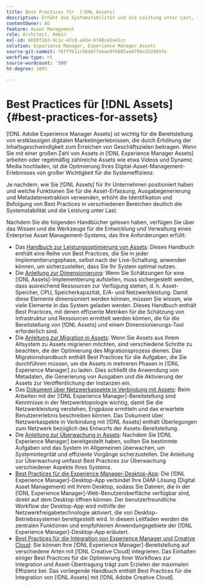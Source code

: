 ```yaml
---
title: Best Practices für  [!DNL Assets]
description: Erhöht die Systemstabilität und die Leistung unter Last, indem Best Practices identifiziert und befolgt werden, die von Ihrer Bereitstellung und Konfiguration abhängen.
contentOwner: AG
feature: Asset Management
role: Architect, Admin
exl-id: 6b50f1b3-9c1c-47c8-a43e-6f40c42a41cc
solution: Experience Manager, Experience Manager Assets
source-git-commit: 76fffb11c56dbf7ebee9f6805ae0799cd32985fe
workflow-type: ht
source-wordcount: '500'
ht-degree: 100%

---
```


# Best Practices für [!DNL Assets] {#best-practices-for-assets}

[!DNL Adobe Experience Manager Assets] ist wichtig für die Bereitstellung von erstklassigen digitalen Marketingerlebnissen, die durch Erhöhung der Inhaltsgeschwindigkeit zum Erreichen von Geschäftszielen beitragen. Wenn Sie mit einer großen Zahl von Assets in [!DNL Experience Manager Assets] arbeiten oder regelmäßig zahlreiche Assets wie etwa Videos und Dynamic Media hochladen, ist die Optimierung Ihres Digital-Asset-Management-Erlebnisses von großer Wichtigkeit für die Systemeffizienz.

Je nachdem, wie Sie [!DNL Assets] für Ihr Unternehmen positioniert haben und welche Funktionen Sie für die Asset-Erfassung, Ausgabegenerierung und Metadatenextraktion verwenden, erhöht die Identifikation und Befolgung von Best Practices in verschiedenen Bereichen deutlich die Systemstabilität und die Leistung unter Last.

Nachdem Sie die folgenden Handbücher gelesen haben, verfügen Sie über das Wissen und die Werkzeuge für die Entwicklung und Verwaltung eines Enterprise Asset Management-Systems, das Ihre Anforderungen erfüllt:

* Das [Handbuch zur Leistungsoptimierung von Assets](/help/assets/performance-tuning-guidelines.md): Dieses Handbuch enthält eine Reihe von Best Practices, die Sie in jeder Implementierungsphase, selbst nach der Live-Schaltung, anwenden können, um sicherzustellen, dass Sie Ihr System optimal nutzen.
* Die [Anleitung zur Dimensionierung](/help/assets/assets-sizing-guide.md): Wenn Sie Schätzungen für eine [!DNL Assets]-Implementierung aufstellen, muss sichergestellt werden, dass ausreichend Ressourcen zur Verfügung stehen, d. h. Asset-Speicher, CPU, Speicherkapazität, E/A- und Netzwerkleistung. Damit diese Elemente dimensioniert werden können, müssen Sie wissen, wie viele Elemente in das System geladen werden. Dieses Handbuch enthält Best Practices, mit denen effiziente Metriken für die Schätzung von Infrastruktur und Ressourcen ermittelt werden können, die für die Bereitstellung von [!DNL Assets] und einem Dimensionierungs-Tool erforderlich sind.
* Die [Anleitung zur Migration in Assets](/help/assets/assets-migration-guide.md): Wenn Sie Assets aus Ihrem Altsystem zu Assets migrieren möchten, sind verschiedene Schritte zu beachten, die der Optimierung des Migrationsprozess dienen. Das Migrationshandbuch enthält Best Practices für die Aufgaben, die Sie durchführen müssen, um die Assets in mehreren Phasen in [!DNL Experience Manager] zu laden. Dies schließt die Anwendung von Metadaten, die Generierung von Ausgaben und die Aktivierung der Assets zur Veröffentlichung der Instanzen ein.
* Das [Dokument über Netzwerkaspekte in Verbindung mit Assets](/help/assets/assets-network-considerations.md): Beim Arbeiten mit der [!DNL Experience Manager]-Bereitstellung sind Kenntnisse in der Netzwerktopologie wichtig, damit Sie die Netzwerkleistung verstehen, Engpässe ermitteln und das erwartete Benutzererlebnis beschreiben können. Das Dokument über Netzwerkaspekte in Verbindung mit [!DNL Assets] enthält Überlegungen zum Netzwerk bezüglich des Entwurfs der Assets-Bereitstellung.
* Die [Anleitung zur Überwachung in Assets](/help/assets/assets-monitoring-best-practices.md): Nachdem Sie [!DNL Experience Manager] bereitgestellt haben, sollten Sie bestimmte Aufgaben und das System im Allgemeinen überwachen, um Systemintegrität und effiziente Vorgänge sicherzustellen. Die Anleitung zur Überwachung umfasst Best Practices zur Überwachung verschiedener Aspekte Ihres Systems.
* [Best Practices für die Experience Manager-Desktop-App](https://experienceleague.adobe.com/docs/experience-manager-desktop-app/using/introduction.html?lang=de): Die [!DNL Experience Manager]-Desktop-App verbindet Ihre DAM-Lösung (Digital Asset Management) mit Ihrem Desktop, sodass Sie Dateien, die in der [!DNL Experience Manager]-Web-Benutzeroberfläche verfügbar sind, direkt auf dem Desktop öffnen können. Der benutzerfreundliche Workflow der Desktop-App wird mithilfe der Netzwerkfreigabetechnologie aktiviert, die von Desktop-Betriebssystemen bereitgestellt wird. In diesem Leitfaden werden die zentralen Funktionen und empfohlenen Anwendungsgebiete der [!DNL Experience Manager]-Desktop-App erläutert.
* [Best Practices für die Integration von Experience Manager und Creative Cloud](/help/assets/aem-cc-integration-best-practices.md): Sie können Ihre [!DNL Experience Manager]-Bereitstellung auf verschiedene Arten mit [!DNL Creative Cloud] integrieren. Das Einhalten einiger Best Practices für die Optimierung Ihrer Workflows zur Integration und Asset-Übertragung trägt zum Erzielen der maximalen Effizienz bei. Das vorliegende Handbuch enthält Best Practices für die Integration von [!DNL Assets] mit [!DNL Adobe Creative Cloud].
